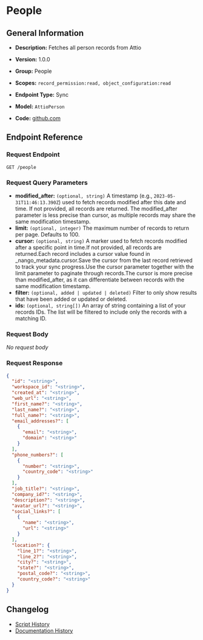 <!-- BEGIN GENERATED CONTENT -->
# People

## General Information

- **Description:** Fetches all person records from Attio

- **Version:** 1.0.0
- **Group:** People
- **Scopes:** `record_permission:read, object_configuration:read`
- **Endpoint Type:** Sync
- **Model:** `AttioPerson`
- **Code:** [github.com](https://github.com/NangoHQ/integration-templates/tree/main/integrations/attio/syncs/people.ts)


## Endpoint Reference

### Request Endpoint

`GET /people`

### Request Query Parameters

- **modified_after:** `(optional, string)` A timestamp (e.g., `2023-05-31T11:46:13.390Z`) used to fetch records modified after this date and time. If not provided, all records are returned. The modified_after parameter is less precise than cursor, as multiple records may share the same modification timestamp.
- **limit:** `(optional, integer)` The maximum number of records to return per page. Defaults to 100.
- **cursor:** `(optional, string)` A marker used to fetch records modified after a specific point in time.If not provided, all records are returned.Each record includes a cursor value found in _nango_metadata.cursor.Save the cursor from the last record retrieved to track your sync progress.Use the cursor parameter together with the limit parameter to paginate through records.The cursor is more precise than modified_after, as it can differentiate between records with the same modification timestamp.
- **filter:** `(optional, added | updated | deleted)` Filter to only show results that have been added or updated or deleted.
- **ids:** `(optional, string[])` An array of string containing a list of your records IDs. The list will be filtered to include only the records with a matching ID.

### Request Body

_No request body_

### Request Response

```json
{
  "id": "<string>",
  "workspace_id": "<string>",
  "created_at": "<string>",
  "web_url": "<string>",
  "first_name?": "<string>",
  "last_name?": "<string>",
  "full_name?": "<string>",
  "email_addresses?": [
    {
      "email": "<string>",
      "domain": "<string>"
    }
  ],
  "phone_numbers?": [
    {
      "number": "<string>",
      "country_code": "<string>"
    }
  ],
  "job_title?": "<string>",
  "company_id?": "<string>",
  "description?": "<string>",
  "avatar_url?": "<string>",
  "social_links?": [
    {
      "name": "<string>",
      "url": "<string>"
    }
  ],
  "location?": {
    "line_1?": "<string>",
    "line_2?": "<string>",
    "city?": "<string>",
    "state?": "<string>",
    "postal_code?": "<string>",
    "country_code?": "<string>"
  }
}
```

## Changelog

- [Script History](https://github.com/NangoHQ/integration-templates/commits/main/integrations/attio/syncs/people.ts)
- [Documentation History](https://github.com/NangoHQ/integration-templates/commits/main/integrations/attio/syncs/people.md)

<!-- END  GENERATED CONTENT -->

